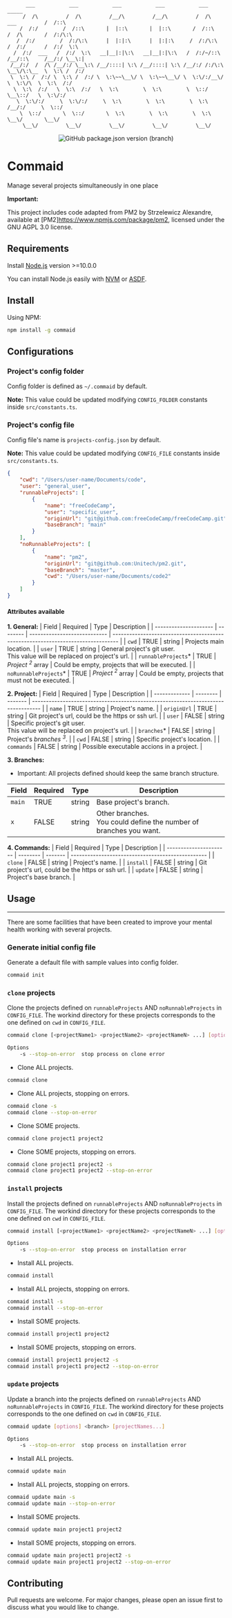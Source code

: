```
      ___           ___           ___           ___           ___                      _____    
     /  /\         /  /\         /__/\         /__/\         /  /\        ___         /  /::\   
    /  /:/        /  /::\       |  |::\       |  |::\       /  /::\      /  /\       /  /:/\:\  
   /  /:/        /  /:/\:\      |  |:|:\      |  |:|:\     /  /:/\:\    /  /:/      /  /:/  \:\ 
  /  /:/  ___   /  /:/  \:\   __|__|:|\:\   __|__|:|\:\   /  /:/~/::\  /__/::\     /__/:/ \__\:|
 /__/:/  /  /\ /__/:/ \__\:\ /__/::::| \:\ /__/::::| \:\ /__/:/ /:/\:\ \__\/\:\__  \  \:\ /  /:/
 \  \:\ /  /:/ \  \:\ /  /:/ \  \:\~~\__\/ \  \:\~~\__\/ \  \:\/:/__\/    \  \:\/\  \  \:\  /:/ 
  \  \:\  /:/   \  \:\  /:/   \  \:\        \  \:\        \  \::/          \__\::/   \  \:\/:/  
   \  \:\/:/     \  \:\/:/     \  \:\        \  \:\        \  \:\          /__/:/     \  \::/   
    \  \::/       \  \::/       \  \:\        \  \:\        \  \:\         \__\/       \__\/    
     \__\/         \__\/         \__\/         \__\/         \__\/                              

```

<div align="center">
    <img alt="GitHub package.json version (branch)" src="https://img.shields.io/github/package-json/v/mapuroglob/commaid/develop">
</div>

# Commaid

Manage several projects simultaneously in one place

**Important:**

This project includes code adapted from PM2 by Strzelewicz Alexandre, available at [PM2]<https://www.npmjs.com/package/pm2>, licensed under the GNU AGPL 3.0 license.

## Requirements

Install [Node.js](https://nodejs.org/en/) version >=10.0.0

You can install Node.js easily with [NVM](https://github.com/nvm-sh/nvm#installing-and-updating) or [ASDF](https://blog.natterstefan.me/how-to-use-multiple-node-version-with-asdf).

## Install

Using NPM:

```bash
npm install -g commaid
```

## Configurations

### Project's config folder

Config folder is defined as `~/.commaid` by default.

**Note:** This value could be updated modifying `CONFIG_FOLDER` constants inside `src/constants.ts`.

### Project's config file

Config file's name is `projects-config.json` by default.

**Note:** This value could be updated modifying `CONFIG_FILE` constants inside `src/constants.ts`.

```json
{
    "cwd": "/Users/user-name/Documents/code",
    "user": "general_user",
    "runnableProjects": [
        {
            "name": "freeCodeCamp",
            "user": "specific_user",
            "originUrl": "git@github.com:freeCodeCamp/freeCodeCamp.git",
            "baseBranch": "main"
        }
    ],
    "noRunnableProjects": [
        {
            "name": "pm2",
            "originUrl": "git@github.com:Unitech/pm2.git",
            "baseBranch": "master",
            "cwd": "/Users/user-name/Documents/code2"
        }
    ]
}
```

#### Attributes available

**1. General:**
| Field                 | Required | Type                         | Description                                                                      |
| --------------------- | -------- | ---------------------------- | -------------------------------------------------------------------------------- |
| `cwd`                 | TRUE     | string                       | Projects main location.                                                          |
| `user`                | TRUE     | string                       | General project's git user. <br/> This value will be replaced on project's url.  |
| `runnableProjects`*   | TRUE     | *Project <sup>2</sup>* array  | Could be empty, projects that will be executed.                                 |
| `noRunnableProjects`* | TRUE     | *Project <sup>2</sup>* array  | Could be empty, projects that must not be executed.                             |

**2. Project:**
| Field         | Required | Type    | Description                                                                       |
| ------------- | -------- | ------- | --------------------------------------------------------------------------------- |
| `name`        | TRUE     | string  | Project's name.                                                                   |
| `originUrl`   | TRUE     | string  | Git project's url, could be the https or ssh url.                                 |
| `user`        | FALSE    | string  | Specific project's git user. <br/> This value will be replaced on project's url.  |
| `branches`*   | FALSE    | string  | Project's *branches <sup>3</sup>*.                                                |
| `cwd`         | FALSE    | string  | Specific project's location.                                                      |
| `commands`    | FALSE    | string  | Possible executable accions in a project.                                         |

**3. Branches:**

- Important: All projects defined should keep the same branch structure.

| Field                  | Required | Type    | Description                                                             |
| ---------------------- | -------- | ------- | ----------------------------------------------------------------------- |
| `main`                 | TRUE     | string  | Base project's branch.                                                  |
| `x`                    | FALSE    | string  | Other branches. <br/> You could define the number of branches you want. |

**4. Commands:**
| Field                  | Required | Type    | Description                                       |
| ---------------------- | -------- | ------- | ------------------------------------------------- |
| `clone`                | FALSE    | string  | Project's name.                                   |
| `install`              | FALSE    | string  | Git project's url, could be the https or ssh url. |
| `update`               | FALSE    | string  | Project's base branch.                            |

## Usage

---

There are some facilities that have been created to improve your mental health working with several projects.

### Generate initial config file

Generate a default file with sample values into config folder.

```bash
commaid init
```

### `clone` projects

Clone the projects defined on `runnableProjects` AND `noRunnableProjects` in `CONFIG_FILE`.
The workind directory for these projects corresponds to the one defined on `cwd` in `CONFIG_FILE`.

```bash
commaid clone [<projectName1> <projectName2> <projectNameN> ...] [options]

Options
    -s --stop-on-error  stop process on clone error
```

- Clone ALL projects.

```bash
commaid clone
```

- Clone ALL projects, stopping on errors.

```bash
commaid clone -s
commaid clone --stop-on-error
```

- Clone SOME projects.

```bash
commaid clone project1 project2
```

- Clone SOME projects, stopping on errors.

```bash
commaid clone project1 project2 -s
commaid clone project1 project2 --stop-on-error
```

### `install` projects

Install the projects defined on `runnableProjects` AND `noRunnableProjects` in `CONFIG_FILE`.
The workind directory for these projects corresponds to the one defined on `cwd` in `CONFIG_FILE`.

```bash
commaid install [<projectName1> <projectName2> <projectNameN> ...] [options]

Options
    -s --stop-on-error  stop process on installation error
```

- Install ALL projects.

```bash
commaid install
```

- Install ALL projects, stopping on errors.

```bash
commaid install -s
commaid install --stop-on-error
```

- Install SOME projects.

```bash
commaid install project1 project2
```

- Install SOME projects, stopping on errors.

```bash
commaid install project1 project2 -s
commaid install project1 project2 --stop-on-error
```

### `update` projects

Update a branch into the projects defined on `runnableProjects` AND `noRunnableProjects` in `CONFIG_FILE`.
The workind directory for these projects corresponds to the one defined on `cwd` in `CONFIG_FILE`.

```bash
commaid update [options] <branch> [projectNames...]

Options
    -s --stop-on-error  stop process on installation error
```

- Install ALL projects.

```bash
commaid update main
```

- Install ALL projects, stopping on errors.

```bash
commaid update main -s
commaid update main --stop-on-error
```

- Install SOME projects.

```bash
commaid update main project1 project2
```

- Install SOME projects, stopping on errors.

```bash
commaid update main project1 project2 -s
commaid update main project1 project2 --stop-on-error
```

## Contributing

Pull requests are welcome. For major changes, please open an issue first to discuss what you would like to change.
